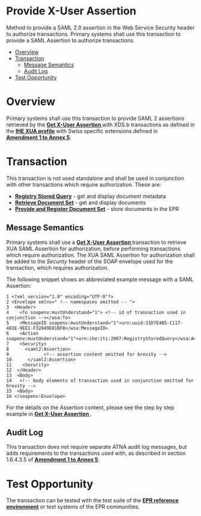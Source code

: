 # Provide X-User Assertion
Method to provide a SAML 2.0 assertion in the Web Service Security header to authorize transactions. Primary systems shall use this transaction to provide a SAML Assertion to authorize transactions.

- [Overview](#overview)
- [Transaction](#transaction)
	* [Message Semantics](#message-semantics)
	* [Audit Log](#audit-log)
- [Test Opportunity](#test-opportunity)

# Overview
Primary systems shall use this transaction to provide SAML 2 assertions retrieved by the
**[Get X-User Assertion ](./GetXAssertion.md)** with XDS.b transactions as defined in the **[IHE XUA profile](https://profiles.ihe.net/ITI/TF/Volume1/ch-13.html)** with Swiss specific extensions defined in  
**[Amendment 1 to Annex 5](https://www.fedlex.admin.ch/eli/oc/2023/221/de/annexes)**.   

# Transaction
This transaction is not used standalone and shall be used in conjunction with other transactions which require authorization. These are:
- **[Registry Stored Query](../main/files/RegistryStoredQuery.md)** - get and display document metadata
- **[Retrieve Document Set](../main/files/RetrieveDocumentSet.md)** - get and display documents
- **[Provide and Register Document Set](../main/files/ProvideAndRegister.md)** - store documents in the EPR  

## Message Semantics

Primary systems shall use a **[Get X-User Assertion ](./GetXAssertion.md)** transaction to retrieve XUA SAML Assertion for authorization, before performing transactions which require authorization. The XUA SAML Assertion for authorization shall be added to the *Security* header of the SOAP envelope used for the transaction, which requires authorization.  

The following snippet shows an abbreviated example message with a SAML Assertion:  

```
1 <?xml version="1.0" encoding="UTF-8"?>
2 <Envelope xmlns=" !-- namespaces omitted -- ">
3  <Header>
4    <To soapenv:mustUnderstand="1"> <!-- id of transaction used in conjunction --></wsa:To>
5    <MessageID soapenv:mustUnderstand="1">urn:uuid:31D7E4B5-C117-481E-9EE1-F32849E81BF8</wsa:MessageID>
6    <Action soapenv:mustUnderstand="1">urn:ihe:iti:2007:RegistryStoredQuery</wsa:Action>
7    <Security>
8      <saml2:Assertion>
9			  <!-- assertion content omitted for brevity -->
10      </saml2:Assertion>
11    <Security>
12  </Header>
13  <Body>
14   <!-- body elements of transaction used in conjunction omitted for brevity -->
15  <Body>
16 </soapenv:Envelope>    
```

For the details on the Assertion content, please see the step by step example in **[Get X-User Assertion ](./GetXAssertion.md)**.

## Audit Log

This transaction does not require separate ATNA audit log messages, but adds requirements to the transactions used with, as described in section 1.6.4.3.5 of **[Amendment 1 to Annex 5](https://www.fedlex.admin.ch/eli/oc/2023/221/de/annexes)**.

# Test Opportunity

The transaction can be tested with the test suite of the **[EPR reference environment](./gazelle.md)** or test systems of the EPR communities.

